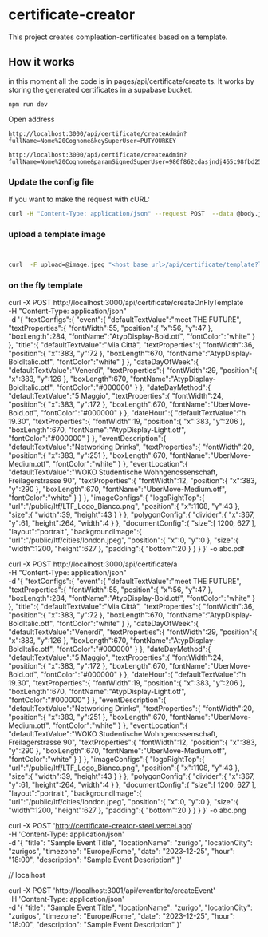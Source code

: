 # certificate-creator
This project creates compleation-certificates based on a template.


## How it works

in this moment all the code is in pages/api/certificate/create.ts.
It works by storing the generated certificates in a supabase bucket.


```
npm run dev
```


Open address
```
http://localhost:3000/api/certificate/createAdmin?fullName=Nome%20Cognome&keySuperUser=PUTYOURKEY

http://localhost:3000/api/certificate/createAdmin?fullName=Nome%20Cognome&paramSignedSuperUser=986f862cdasjndj465c98fbd25eb0480b01d7b81a71d3c199eec8623ff501b8
```

### Update the config file

If you want to make the request with cURL:

```bash
curl -H "Content-Type: application/json" --request POST  --data @body.json [host_base_url]/api/certificate/config?list=list-name&&keySuperUser=<key-placeholder>
```

### upload a template image

```bash


curl  -F upload=@image.jpeg "<host_base_url>/api/certificate/template?list=list-name&keySuperUser=<key-placeholder>"
```



### on the fly template


curl -X POST http://localhost:3000/api/certificate/createOnFlyTemplate \
     -H "Content-Type: application/json" \
     -d '{
   "textConfigs":{
      "event":{
         "defaultTextValue":"meet THE FUTURE",
         "textProperties":{
            "fontWidth":55,
            "position":{
               "x":56,
               "y":47
            },
            "boxLength":284,
            "fontName":"AtypDisplay-Bold.otf",
            "fontColor":"white"
         }
      },
      "title":{
         "defaultTextValue":"Mia Città",
         "textProperties":{
            "fontWidth":36,
            "position":{
               "x":383,
               "y":72
            },
            "boxLength":670,
            "fontName":"AtypDisplay-BoldItalic.otf",
            "fontColor":"white"
         }
      },
      "dateDayOfWeek":{
         "defaultTextValue":"Venerdì",
         "textProperties":{
            "fontWidth":29,
            "position":{
               "x":383,
               "y":126
            },
            "boxLength":670,
            "fontName":"AtypDisplay-BoldItalic.otf",
            "fontColor":"#000000"
         }
      },
      "dateDayMethod":{
         "defaultTextValue":"5 Maggio",
         "textProperties":{
            "fontWidth":24,
            "position":{
               "x":383,
               "y":172
            },
            "boxLength":670,
            "fontName":"UberMove-Bold.otf",
            "fontColor":"#000000"
         }
      },
      "dateHour":{
         "defaultTextValue":"h 19.30",
         "textProperties":{
            "fontWidth":19,
            "position":{
               "x":383,
               "y":206
            },
            "boxLength":670,
            "fontName":"AtypDisplay-Light.otf",
            "fontColor":"#000000"
         }
      },
      "eventDescription":{
         "defaultTextValue":"Networking Drinks",
         "textProperties":{
            "fontWidth":20,
            "position":{
               "x":383,
               "y":251
            },
            "boxLength":670,
            "fontName":"UberMove-Medium.otf",
            "fontColor":"white"
         }
      },
      "eventLocation":{
         "defaultTextValue":"WOKO Studentische Wohngenossenschaft,  Freilagerstrasse 90",
         "textProperties":{
            "fontWidth":12,
            "position":{
               "x":383,
               "y":290
            },
            "boxLength":670,
            "fontName":"UberMove-Medium.otf",
            "fontColor":"white"
         }
      }
   },
   "imageConfigs":{
      "logoRightTop":{
         "url":"/public/ltf/LTF_Logo_Bianco.png",
         "position":{
            "x":1108,
            "y":43
         },
         "size":{
            "width":39,
            "height":43
         }
      }
   },
   "polygonConfig":{
      "divider":{
         "x":367,
         "y":61,
         "height":264,
         "width":4
      }
   },
   "documentConfig":{
      "size":[
         1200,
         627
      ],
      "layout":"portrait",
      "backgroundImage":{
         "url":"/public/ltf/cities/london.jpeg",
         "position":{
            "x":0,
            "y":0
         },
         "size":{
            "width":1200,
            "height":627
         },
         "padding":{
            "bottom":20
         }
      }
   }
}' -o abc.pdf
























curl -X POST http://localhost:3000/api/certificate/a \
     -H "Content-Type: application/json" \
     -d '{
   "textConfigs":{
      "event":{
         "defaultTextValue":"meet THE FUTURE",
         "textProperties":{
            "fontWidth":55,
            "position":{
               "x":56,
               "y":47
            },
            "boxLength":284,
            "fontName":"AtypDisplay-Bold.otf",
            "fontColor":"white"
         }
      },
      "title":{
         "defaultTextValue":"Mia Città",
         "textProperties":{
            "fontWidth":36,
            "position":{
               "x":383,
               "y":72
            },
            "boxLength":670,
            "fontName":"AtypDisplay-BoldItalic.otf",
            "fontColor":"white"
         }
      },
      "dateDayOfWeek":{
         "defaultTextValue":"Venerdì",
         "textProperties":{
            "fontWidth":29,
            "position":{
               "x":383,
               "y":126
            },
            "boxLength":670,
            "fontName":"AtypDisplay-BoldItalic.otf",
            "fontColor":"#000000"
         }
      },
      "dateDayMethod":{
         "defaultTextValue":"5 Maggio",
         "textProperties":{
            "fontWidth":24,
            "position":{
               "x":383,
               "y":172
            },
            "boxLength":670,
            "fontName":"UberMove-Bold.otf",
            "fontColor":"#000000"
         }
      },
      "dateHour":{
         "defaultTextValue":"h 19.30",
         "textProperties":{
            "fontWidth":19,
            "position":{
               "x":383,
               "y":206
            },
            "boxLength":670,
            "fontName":"AtypDisplay-Light.otf",
            "fontColor":"#000000"
         }
      },
      "eventDescription":{
         "defaultTextValue":"Networking Drinks",
         "textProperties":{
            "fontWidth":20,
            "position":{
               "x":383,
               "y":251
            },
            "boxLength":670,
            "fontName":"UberMove-Medium.otf",
            "fontColor":"white"
         }
      },
      "eventLocation":{
         "defaultTextValue":"WOKO Studentische Wohngenossenschaft,  Freilagerstrasse 90",
         "textProperties":{
            "fontWidth":12,
            "position":{
               "x":383,
               "y":290
            },
            "boxLength":670,
            "fontName":"UberMove-Medium.otf",
            "fontColor":"white"
         }
      }
   },
   "imageConfigs":{
      "logoRightTop":{
         "url":"/public/ltf/LTF_Logo_Bianco.png",
         "position":{
            "x":1108,
            "y":43
         },
         "size":{
            "width":39,
            "height":43
         }
      }
   },
   "polygonConfig":{
      "divider":{
         "x":367,
         "y":61,
         "height":264,
         "width":4
      }
   },
   "documentConfig":{
      "size":[
         1200,
         627
      ],
      "layout":"portrait",
      "backgroundImage":{
         "url":"/public/ltf/cities/london.jpeg",
         "position":{
            "x":0,
            "y":0
         },
         "size":{
            "width":1200,
            "height":627
         },
         "padding":{
            "bottom":20
         }
      }
   }
}' -o abc.png







curl -X POST 'http://certificate-creator-steel.vercel.app' \
-H 'Content-Type: application/json' \
-d '{
    "title": "Sample Event Title",
    "locationName": "zurigo",
    "locationCity": "zurigos",
    "timezone": "Europe/Rome",
    "date": "2023-12-25",
    "hour": "18:00",
    "description": "Sample Event Description"
}'


// localhost

curl -X POST 'http://localhost:3001/api/eventbrite/createEvent' \
-H 'Content-Type: application/json' \
-d '{
    "title": "Sample Event Title",
    "locationName": "zurigo",
    "locationCity": "zurigos",
    "timezone": "Europe/Rome",
    "date": "2023-12-25",
    "hour": "18:00",
    "description": "Sample Event Description"
}'